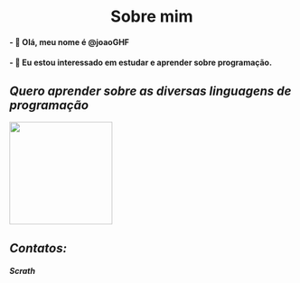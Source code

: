 <h1 align="center"> Sobre mim </h1>
<h4>- 👋 Olá, meu nome é <b>@joaoGHF</b></h4>
<h4>- 👀 Eu estou interessado em estudar e aprender sobre programação.</h4>
<h2 text_align="center"; ><i>Quero aprender sobre as diversas linguagens de programação</i></h2>
<img src="https://www.simplilearn.com/ice9/free_resources_article_thumb/Best-Programming-Languages-to-Start-Learning-Today.jpg" widht="325" height="182">
<h2><i>Contatos:<i></h2>
<h4 href="https://scratch.mit.edu/users/JoaoGabrielHF/">Scrath</h4>
